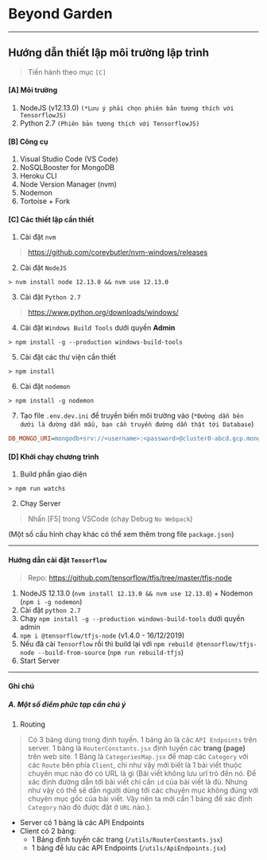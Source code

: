 # Beyond Garden

---

## Hướng dẫn thiết lập môi trường lập trình
> Tiến hành theo mục `[C]`

#### [A] Môi trường
1. NodeJS (v12.13.0) `(*Lưu ý phải chọn phiên bản tương thích với TensorflowJS)`
2. Python 2.7 `(Phiên bản tương thích với TensorflowJS)`

#### [B] Công cụ
1. Visual Studio Code (VS Code)
2. NoSQLBooster for MongoDB
3. Heroku CLI
4. Node Version Manager (nvm)
5. Nodemon
6. Tortoise + Fork

#### [C] Các thiết lập cần thiết
1. Cài đặt `nvm`
  > https://github.com/coreybutler/nvm-windows/releases
2. Cài đặt `NodeJS`
  ```console
  > nvm install node 12.13.0 && nvm use 12.13.0
  ```
3. Cài đặt `Python 2.7`
  > https://www.python.org/downloads/windows/
4. Cài đặt `Windows Build Tools` dưới quyền **Admin**
  ```console
  > npm install -g --production windows-build-tools
  ```
5. Cài đặt các thư viện cần thiết
  ```console
  > npm install
  ```
6. Cài đặt `nodemon`
  ```console
  > npm install -g nodemon
  ```
7. Tạo file `.env.dev.ini` để truyền biến môi trường vào (`*Đường dẫn bên dưới là đường dẫn mẫu, bạn cần truyền đường dẫn thật tới Database`)
  ```ini
  DB_MONGO_URI=mongodb+srv://<username>:<password>@cluster0-abcd.gcp.mongodb.net/BeyondGarden?retryWrites=true&w=majority
  ```

#### [D] Khởi chạy chương trình
1. Build phần giao diện
```console
> npm run watchs
```
2. Chạy Server
> Nhấn [F5] trong VSCode (chạy Debug `No Webpack`)


(Một số cấu hình chạy khác có thể xem thêm trong file `package.json`)

---

#### Hướng dẫn cài đặt `Tensorflow`
> Repo: https://github.com/tensorflow/tfjs/tree/master/tfjs-node

1. NodeJS 12.13.0 (`nvm install 12.13.0 && nvm use 12.13.0`) + Nodemon (`npm i -g nodemon`)
2. Cài đặt `python 2.7`
3. Chạy `npm install -g --production windows-build-tools` dưới quyền admin
4. `npm i @tensorflow/tfjs-node` (v1.4.0 - 16/12/2019)
5. Nếu đã cài `Tensorflow` rồi thì build lại với `npm rebuild @tensorflow/tfjs-node --build-from-source` (`npm run rebuild-tfjs`)
6. Start Server

---

#### Ghi chú
##### A. Một số điểm phức tạp cần chú ý
1. Routing
> [Tóm tắt]:\
>   Có 3 bảng dùng trong định tuyến. 1 bảng ảo là các `API Endpoints` trên server. 1 bảng là `RouterConstants.jsx` định tuyến các **trang (page)** trên web site. 1 Bảng là `CategoriesMap.jsx` để map các `Category` với các `Route` bên phía `Client`, chỉ như vậy mới biết là 1 bài viết thuộc chuyên mục nào đó có URL là gì (Bài viết không lưu url trỏ đến nó. Để xác định đường dẫn tới bài viết chỉ cần `id` của bài viết là đủ. Nhưng như vậy có thể sẽ dẫn người dùng tới các chuyên mục không đúng với chuyên mục gốc của bài viết. Vậy nên ta mới cần 1 bảng để xác định `Category` nào đó được đặt ở `URL` nào.).

- Server có 1 bảng là các API Endpoints
- Client có 2 bảng:
  + 1 Bảng định tuyến các trang (`/utils/RouterConstants.jsx`)
  + 1 bảng để lưu các API Endpoints (`/utils/ApiEndpoints.jsx`)
